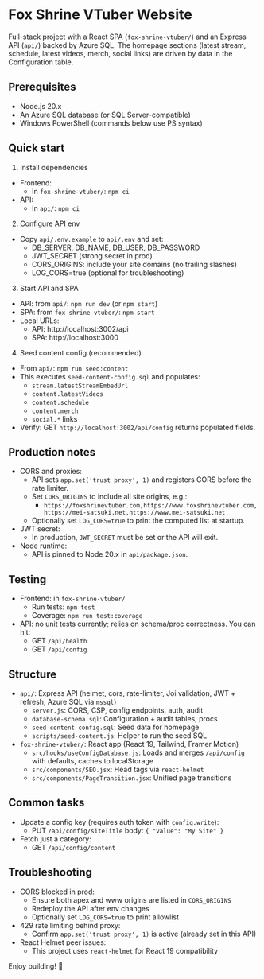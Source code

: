 # Fox Shrine VTuber Website

Full-stack project with a React SPA (`fox-shrine-vtuber/`) and an Express API (`api/`) backed by Azure SQL. The homepage sections (latest stream, schedule, latest videos, merch, social links) are driven by data in the Configuration table.

## Prerequisites
- Node.js 20.x
- An Azure SQL database (or SQL Server-compatible)
- Windows PowerShell (commands below use PS syntax)

## Quick start

1) Install dependencies
- Frontend:
  - In `fox-shrine-vtuber/`: `npm ci`
- API:
  - In `api/`: `npm ci`

2) Configure API env
- Copy `api/.env.example` to `api/.env` and set:
  - DB_SERVER, DB_NAME, DB_USER, DB_PASSWORD
  - JWT_SECRET (strong secret in prod)
  - CORS_ORIGINS: include your site domains (no trailing slashes)
  - LOG_CORS=true (optional for troubleshooting)

3) Start API and SPA
- API: from `api/`: `npm run dev` (or `npm start`)
- SPA: from `fox-shrine-vtuber/`: `npm start`
- Local URLs:
  - API: http://localhost:3002/api
  - SPA: http://localhost:3000

4) Seed content config (recommended)
- From `api/`: `npm run seed:content`
- This executes `seed-content-config.sql` and populates:
  - `stream.latestStreamEmbedUrl`
  - `content.latestVideos`
  - `content.schedule`
  - `content.merch`
  - `social.*` links
- Verify: GET `http://localhost:3002/api/config` returns populated fields.

## Production notes
- CORS and proxies:
  - API sets `app.set('trust proxy', 1)` and registers CORS before the rate limiter.
  - Set `CORS_ORIGINS` to include all site origins, e.g.:
    - `https://foxshrinevtuber.com,https://www.foxshrinevtuber.com,https://mei-satsuki.net,https://www.mei-satsuki.net`
  - Optionally set `LOG_CORS=true` to print the computed list at startup.
- JWT secret:
  - In production, `JWT_SECRET` must be set or the API will exit.
- Node runtime:
  - API is pinned to Node 20.x in `api/package.json`.

## Testing
- Frontend: in `fox-shrine-vtuber/`
  - Run tests: `npm test`
  - Coverage: `npm run test:coverage`
- API: no unit tests currently; relies on schema/proc correctness. You can hit:
  - GET `/api/health`
  - GET `/api/config`

## Structure
- `api/`: Express API (helmet, cors, rate-limiter, Joi validation, JWT + refresh, Azure SQL via `mssql`)
  - `server.js`: CORS, CSP, config endpoints, auth, audit
  - `database-schema.sql`: Configuration + audit tables, procs
  - `seed-content-config.sql`: Seed data for homepage
  - `scripts/seed-content.js`: Helper to run the seed SQL
- `fox-shrine-vtuber/`: React app (React 19, Tailwind, Framer Motion)
  - `src/hooks/useConfigDatabase.js`: Loads and merges `/api/config` with defaults, caches to localStorage
  - `src/components/SEO.jsx`: Head tags via `react-helmet`
  - `src/components/PageTransition.jsx`: Unified page transitions

## Common tasks
- Update a config key (requires auth token with `config.write`):
  - PUT `/api/config/siteTitle` body: `{ "value": "My Site" }`
- Fetch just a category:
  - GET `/api/config/content`

## Troubleshooting
- CORS blocked in prod:
  - Ensure both apex and www origins are listed in `CORS_ORIGINS`
  - Redeploy the API after env changes
  - Optionally set `LOG_CORS=true` to print allowlist
- 429 rate limiting behind proxy:
  - Confirm `app.set('trust proxy', 1)` is active (already set in this API)
- React Helmet peer issues:
  - This project uses `react-helmet` for React 19 compatibility

Enjoy building! 🦊
